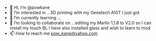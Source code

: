 - 👋 Hi, I’m @powkane
- 👀 I’m interested in ...3D printing with my Geeetech A10T I just got
- 🌱 I’m currently learning ...
- 💞️ I’m looking to collaborate on ...editing my Marlin 1,1.8 to V2.0 so I can install my touch BL I have also installed glass and wish to learn to mod
- 📫 How to reach me   pow_kane@yahoo.com

<!---
powkane/powkane is a ✨ special ✨ repository because its `README.md` (this file) appears on your GitHub profile.
You can click the Preview link to take a look at your changes.
--->
